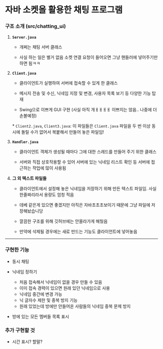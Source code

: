 # 자바 소켓을 활용한 채팅 프로그램

### 구조 소개 (src/chatting_ui)

1. **`Server.java`**

    - 개쩌는 채팅 서버 클래스

    - 사실 하는 일은 별거 없음 소켓 연결 요청이 들어오면 그냥 핸들러에 넣어주기만 하면 됨ㅋㅋ

2. **`Client.java`**

    - 클라이언트가 실행하여 서버에 접속할 수 있게 한 클래스

    - 메시지 전송 및 수신, 닉네임 지정 및 변경, 사용자 목록 보기 등 다양한 기능 탑재

    - Swing으로 이쁘게 GUI 구현 (사실 아직 개ㅐㅐㅐㅐ 이쁘지는 않음.. 나중에 더 손볼예정)

    \* `Client2.java`, `Client3.java`: 이 파일들은 `Client.java` 파일을 두 번 이상 동시에 돌릴 수가 없어서 복붙해서 만들어 놓은 파일임!

3. **`Handler.java`**

    - 클라이언트 객체가 생성될 때마다 그에 대한 스레드를 만들어 주기 위한 클래스

    - 서버와 직접 상호작용할 수 있어 서버에 있는 닉네임 리스트 확인 등 서버에 접근하는 작업에 많이 사용됨

4. **그 외 텍스트 파일들**

    - 클라이언트에서 설정해 놓은 닉네임을 저장하기 위해 만든 텍스트 파일임. 사실 한줄짜리라서 용량도 엄청 적음

    - 데베 같은게 있으면 좋겠지만 아직은 자바초초초보이기 때문에 그냥 파일에 저장해놨습니당

    - 깔끔한 구조를 위해 깃허브에는 안올라가게 해뒀음

    - 만약에 삭제될 경우에는 새로 만드는 기능도 클라이언트에 넣어놓음

---

### 구현한 기능

-   동시 채팅

-   닉네임 정하기

    -   처음 접속해서 닉네임이 없을 경우 만들 수 있음
    -   이미 접속 경력이 있으면 원래 있던 닉네임으로 사용
    -   닉네임 중간에 변경 가능
    -   닉 글자수 제한 및 중복 방지 기능
    -   원래 있었는데 방에만 안들어온 사람들의 닉네임 중복 문제 방지

-   방에 있는 모든 멤버들 목록 표시

### 추가 구현할 것

-   시간 표시? 할말?
